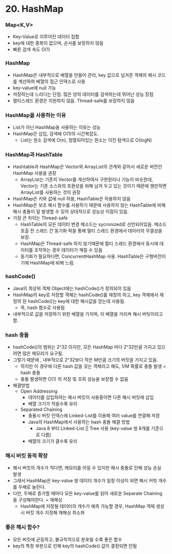 # 20. HashMap

### Map<K,V>

- Key-Value로 이루어진 데이터 집합
- key에 대한 중복이 없으며, 순서를 보장하지 않음
- 빠른 검색 속도 O(1)

### HashMap

- HashMap은 내부적으로 배열을 만들어 관리, key 값으로 넘겨준 객체의 해시 코드를 계산하여 배열의 접근 인덱스로 사용
- key-value에 null 가능
- 저장하는데 느리다는 단점. 많은 양의 데이터를 검색하는데 뛰어난 성능 장점
- 멀티스레드 환경은 지원하지 않음. Thread-safe를 보장하지 않음

### **HashMap을 사용하는 이유**

- List가 아닌 HashMap을 사용하는 이유는 성능
- HashMap은 삽입, 검색에 O(1)의 시간복잡도.
    - List는 원소 검색에 O(n), 정렬되어있는 원소는 이진 탐색으로 O(logN)

### **HashMap과 HashTable**

- Hashtable과 HashMap은 Vector와 ArrayList의 관계와 같아서 새로운 버전인 HashMap 사용을 권장
    - ArrayList는 기존의 Vector를 개선하여서 구현원리나 기능이 비슷한데, Vector는 기존 소스와의 호환성을 위해 남겨 두고 있는 것이기 때문에 웬만하면 ArrayList를 사용하는 것이 권장
- HashMap은 키와 값에 null 허용, HashTable은 허용하지 않음
- HashMap은 보조 해시 함수를 사용하기 때문에 사용하지 않는 HashTable에 비해 해시 충돌이 덜 발생할 수 있어 상대적으로 성능상 이점이 있음.
- 가장 큰 차이는 Thread-safe
    - HashTable의 모든 데이터 변경 메소드는 sycronized로 선언되어있음. 메소드 호출 전 스레드 간 동기화 락을 통해 멀티 스레드 환경에서 데이터의 무결성을 보장.
    - HashMap은 Thread-safe 하지 않기때문에 멀티 스레드 환경에서 동시에 데이터를 조작하는 경우 데이터가 깨질 수 있음
    - 동기화가 필요하다면, ConcurrentHashMap 사용. HashTable은 구형버전이기에 HashMap에 비해 느림.

### **hashCode()**

- Java의 최상위 객체 Object에는 hashCode()가 정의되어 있음
- HashMap의 key로 저장할 객체는 hashCode()를 재정의 하고, key 객체에서 재정의 된 hashCode()는 key에 대한 해시값을 얻는데 사용됨.
    - 즉, hash 함수로 사용됨
- 내부적으로 값을 저장하기 위한 배열을 가지며, 이 배열을 가리켜 해시 버팃이라고 함.

### **hash 충돌**

- hashCode()의 범위는 2^32 이지만, 모든 HashMap 마다 2^32만큼 가지고 있으려면 많은 메모리가 요구됨.
- 그렇기 때문에 , 내부적으로 2^32보다 작은 M만큼 크기의 버킷을 가지고 있음.
    - 하지만 이 경우에 다른 hash 값을 갖는 객체라고 해도, 1/M 확률로 충돌 발생 = hash 충돌
    - 충돌 발생하면 O(1) 의 저장 및 조회 성능을 보장할 수 없음
- 해결방법
    - Open Addressing
        - 데이터를 삽입하려는 해시  버킷이 사용중이면 다른 해시 버킷에 삽입
        - 배열 크기가 작을수록 유리
    - Separated Chaining
        - 충돌시 버킷 인덱스에 Linked-List를 이용해 여러 value를 연결해 저장
        - Java의 HashMap에서 사용하는 hash 충돌 해결 방법
            - Java 8 부터 Linked-List || Tree 사용 (key-value 쌍 8개를 기준으로 다름)
        - 배열의 크기가 클수록 유리

### **해시 버킷 동적 확장**

- 해시 버킷의 개수가 적다면, 메모리를 아낄 수 있지만 해시 충돌로 인해 성능 손실 발생
- 그래서 HashMap은 key-value 쌍 데이터 개수가 일정 이상이 되면 해시 커빗 개수를 두배로 늘린다.
- 다만, 두배로 증가할 때마다 모든 key-value를 읽어 새로운 Separate Chaining 을 구성해야한다. = 재해싱
    - HashMap에 저장될 데이터의 개수가 예측 가능할 경우, HashMap 객체 생성시 버킷 개수 지정해 재해싱 최소화

### **좋은 해시 함수?**

- 모든 버킷에 균등하고, 불규칙적으로 분포될 수록 좋은 함수
- key의 특정 부분으로 인해 key의 hashCode() 값이 결정되면 안됨